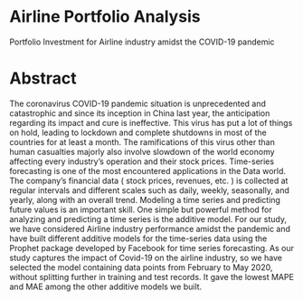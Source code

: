 # Airline Portfolio Analysis
Portfolio Investment for Airline industry amidst the COVID-19 pandemic

# Abstract
The coronavirus COVID-19 pandemic situation is unprecedented and catastrophic and since its inception in China last year, the anticipation regarding its impact and cure is ineffective. This virus has put a lot of things on hold, leading to lockdown and complete shutdowns in most of the countries for at least a month. The ramifications of this virus other than human casualties majorly also involve slowdown of the world economy affecting every industry’s operation and their stock prices. Time-series forecasting is one of the most encountered applications in the Data world. The company’s financial data ( stock prices, revenues, etc. ) is collected at regular intervals and different scales such as daily, weekly, seasonally, and yearly, along with an overall trend.
Modeling a time series and predicting future values is an important skill. One simple but powerful method for analyzing and predicting a time series is the additive model. For our study, we have considered Airline industry performance amidst the pandemic and have built different additive models for the time-series data using the Prophet package developed by Facebook for time series forecasting. As our study captures the impact of Covid-19 on the airline industry, so we have selected the model containing data points from February to May 2020, without splitting further in training and test records. It gave the lowest MAPE and MAE among the other additive models we built.

